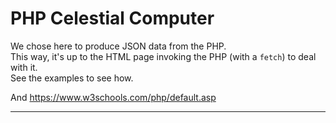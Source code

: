 # PHP Celestial Computer
We chose here to produce JSON data from the PHP.  
This way, it's up to the HTML page invoking the PHP (with a `fetch`) to deal with it.  
See the examples to see how.

And https://www.w3schools.com/php/default.asp

---
